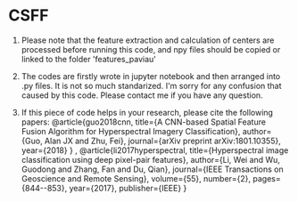 # CSFF
1. Please note that the feature extraction and calculation of centers are processed 
before running this code, and npy files should be copied or linked to the folder 
'features_paviau'

2. The codes are firstly wrote in jupyter notebook and then arranged into .py files. 
It is not so much standarized. I'm sorry for any confusion that caused by this code.
Please contact me if you have any question.

3. If this piece of code helps in your research, please cite the following papers:
@article{guo2018cnn,
    title={A CNN-based Spatial Feature Fusion Algorithm for Hyperspectral Imagery Classification},
    author={Guo, Alan JX and Zhu, Fei},
    journal={arXiv preprint arXiv:1801.10355},
    year={2018}
} ,
@article{li2017hyperspectral,
    title={Hyperspectral image classification using deep pixel-pair features},
    author={Li, Wei and Wu, Guodong and Zhang, Fan and Du, Qian},
    journal={IEEE Transactions on Geoscience and Remote Sensing},
    volume={55},
    number={2},
    pages={844--853},
    year={2017},
    publisher={IEEE}
}


